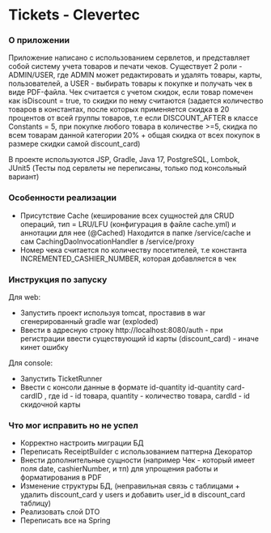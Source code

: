 # Tickets - Clevertec

### О приложении
Приложение написано с использованием сервлетов, и представляет собой систему учета товаров и печати чеков.
Существует 2 роли - ADMIN/USER, где ADMIN может редактировать и удалять товары, карты, пользователей, а USER - 
выбирать товары к покупке и получать чек в виде PDF-файла. 
Чек считается с учетом скидок, если товар помечен как isDiscount = true, то скидки по нему считаются (задается количество товаров в константах,
после которых применяется скидка в 20 процентов от всей группы товаров, т.е если DISCOUNT_AFTER в классе Constants = 5, при покупке любого товара в количестве >=5, скидка по всем товарам данной категории 20% + общая скидка от всех покупок в размере скидки самой discount_card)

В проекте используются JSP, Gradle, Java 17, PostgreSQL, Lombok, JUnit5 (Тесты под сервлеты не переписаны, только под консольный вариант)
### Особенности реализации
- Присутствие Cache (кеширование всех сущностей для CRUD операций, тип = LRU/LFU (конфигурация в файле cache.yml) и аннотации для нее (@Cached)
  Находится в папке /service/cache и сам CachingDaoInvocationHandler в /service/proxy
- Номер чека считается по количеству посетителей, т.е константа INCREMENTED_CASHIER_NUMBER, которая добавляется в чек

### Инструкция по запуску
Для web:
- Запустить проект используя tomcat, проставив в war сгенерированный gradle war (exploded)
- Ввести в адресную строку http://localhost:8080/auth - при регистрации ввести существующий id карты (discount_card) - иначе кинет ошибку
  
Для console:
- Запустить TicketRunner
- Ввести с консоли данные в формате id-quantity id-quantity card-cardID , где id - id товара,  quantity - количество товара,
cardId - id скидочной карты

### Что мог исправить но не успел
- Корректно настроить миграции БД
- Переписать ReceiptBuilder с использованием паттерна Декоратор
- Внести дополнительные сущности (например Чек - который имеет поля date, cashierNumber, и тп) для упрощения работы и форматирования в PDF
- Изменение структуры БД, (неправильная связь с таблицами + удалить discount_card у users и добавить user_id в discount_card таблицу)
- Реализовать слой DTO
- Переписать все на Spring



